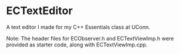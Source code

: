 # ECTextEditor
A text editor I made for my C++ Essentials class at UConn.

Note: The header files for ECObserver.h and ECTextViewImp.h were provided as starter code, along with ECTextViewImp.cpp.
